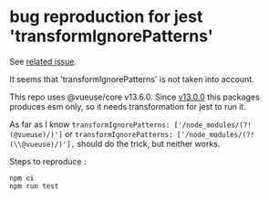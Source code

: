 # bug reproduction for jest 'transformIgnorePatterns'

See [related issue](https://github.com/jestjs/jest/issues/15781).

It seems that 'transformIgnorePatterns' is not taken into account.

This repo uses @vueuse/core v13.6.0. Since [v13.0.0](https://github.com/vueuse/vueuse/releases/tag/v13.0.0) this packages produces esm only, so it needs transformation for jest to run it.

As far as I know `transformIgnorePatterns: ['/node_modules/(?!(@vueuse)/)']` or ``transformIgnorePatterns: ['/node_modules/(?!(\\@vueuse)/)'],``  should do the trick, but neither works.

Steps to reproduce :

```
npm ci
npm run test
```
